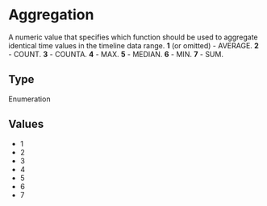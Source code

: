 # Aggregation

A numeric value that specifies which function should be used to aggregate identical time values in the timeline data range.
**1** (or omitted) - AVERAGE.
**2** - COUNT.
**3** - COUNTA.
**4** - MAX.
**5** - MEDIAN.
**6** - MIN.
**7** - SUM.

## Type

Enumeration

## Values

- 1
- 2
- 3
- 4
- 5
- 6
- 7
